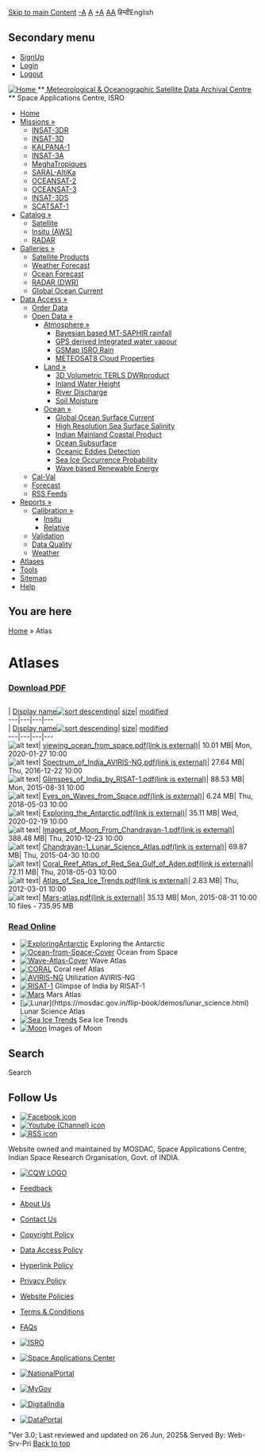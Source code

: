 [Skip to main Content](https://mosdac.gov.in/atlases?sort=asc&amp;order=size#main-content "Skip to main Content")
[-A](javascript:;) [A](javascript:;) [+A](javascript:;)
[A](javascript:drupalHighContrast.enableStyles\(\))[A](javascript:drupalHighContrast.disableStyles\(\))
हिन्दीEnglish
## Secondary menu
  * [SignUp](https://mosdac.gov.in/internal/registration)
  * [Login](https://mosdac.gov.in/internal/uops)
  * [Logout](https://mosdac.gov.in/internal/logout)

[ ![Home](https://mosdac.gov.in/sites/default/files/mosdac_small.png) ](https://mosdac.gov.in/ "Home")
**[ Meteorological & Oceanographic Satellite Data Archival Centre](https://mosdac.gov.in/ "Home") **
Space Applications Centre, ISRO 
  * [Home](https://mosdac.gov.in/)
  * [Missions »](https://mosdac.gov.in/atlases?sort=asc&amp;order=size)
    * [INSAT-3DR](https://mosdac.gov.in/insat-3dr)
    * [INSAT-3D](https://mosdac.gov.in/insat-3d)
    * [KALPANA-1](https://mosdac.gov.in/kalpana-1)
    * [INSAT-3A](https://mosdac.gov.in/insat-3a)
    * [MeghaTropiques](https://mosdac.gov.in/megha-tropiques)
    * [SARAL-AltiKa](https://mosdac.gov.in/saral-altika)
    * [OCEANSAT-2](https://mosdac.gov.in/oceansat-2)
    * [OCEANSAT-3](https://mosdac.gov.in/oceansat-3)
    * [INSAT-3DS](https://mosdac.gov.in/insat-3ds)
    * [SCATSAT-1](https://mosdac.gov.in/scatsat-1)
  * [Catalog »](https://mosdac.gov.in/atlases?sort=asc&amp;order=size)
    * [Satellite](https://mosdac.gov.in/internal/catalog-satellite)
    * [Insitu (AWS)](https://mosdac.gov.in/internal/catalog-insitu)
    * [RADAR](https://mosdac.gov.in/internal/catalog-radar)
  * [Galleries »](https://mosdac.gov.in/atlases?sort=asc&amp;order=size)
    * [Satellite Products](https://mosdac.gov.in/internal/gallery)
    * [Weather Forecast](https://mosdac.gov.in/internal/gallery/weather)
    * [Ocean Forecast](https://mosdac.gov.in/internal/gallery/ocean)
    * [RADAR (DWR)](https://mosdac.gov.in/internal/gallery/dwr)
    * [Global Ocean Current](https://mosdac.gov.in/internal/gallery/current)
  * [Data Access »](https://mosdac.gov.in/atlases?sort=asc&amp;order=size)
    * [Order Data](https://mosdac.gov.in/internal/uops)
    * [Open Data »](https://mosdac.gov.in/atlases?sort=asc&amp;order=size)
      * [Atmosphere »](https://mosdac.gov.in/atlases?sort=asc&amp;order=size)
        * [Bayesian based MT-SAPHIR rainfall](https://mosdac.gov.in/bayesian-based-mt-saphir-rainfall)
        * [GPS derived Integrated water vapour](https://mosdac.gov.in/gps-derived-integrated-water-vapour)
        * [GSMap ISRO Rain](https://mosdac.gov.in/gsmap-isro-rain)
        * [METEOSAT8 Cloud Properties](https://mosdac.gov.in/meteosat8-cloud-properties)
      * [Land »](https://mosdac.gov.in/atlases?sort=asc&amp;order=size)
        * [3D Volumetric TERLS DWRproduct](https://mosdac.gov.in/3d-volumetric-terls-dwrproduct)
        * [Inland Water Height](https://mosdac.gov.in/inland-water-height)
        * [River Discharge](https://mosdac.gov.in/river-discharge)
        * [Soil Moisture](https://mosdac.gov.in/soil-moisture-0)
      * [Ocean »](https://mosdac.gov.in/atlases?sort=asc&amp;order=size)
        * [Global Ocean Surface Current](https://mosdac.gov.in/global-ocean-surface-current)
        * [High Resolution Sea Surface Salinity](https://mosdac.gov.in/high-resolution-sea-surface-salinity)
        * [Indian Mainland Coastal Product](https://mosdac.gov.in/indian-mainland-coastal-product)
        * [Ocean Subsurface](https://mosdac.gov.in/ocean-subsurface)
        * [Oceanic Eddies Detection](https://mosdac.gov.in/oceanic-eddies-detection)
        * [Sea Ice Occurrence Probability](https://mosdac.gov.in/sea-ice-occurrence-probability)
        * [Wave based Renewable Energy](https://mosdac.gov.in/wave-based-renewable-energy)
    * [Cal-Val](https://mosdac.gov.in/internal/calval-data)
    * [Forecast](https://mosdac.gov.in/internal/forecast-menu)
    * [RSS Feeds](https://mosdac.gov.in/rss-feed "ISROCast")
  * [Reports »](https://mosdac.gov.in/atlases?sort=asc&amp;order=size)
    * [Calibration »](https://mosdac.gov.in/atlases?sort=asc&amp;order=size)
      * [Insitu](https://mosdac.gov.in/insitu)
      * [Relative](https://mosdac.gov.in/calibration-reports)
    * [Validation](https://mosdac.gov.in/validation-reports)
    * [Data Quality](https://mosdac.gov.in/data-quality)
    * [Weather](https://mosdac.gov.in/weather-reports)
  * [Atlases](https://mosdac.gov.in/atlases)
  * [Tools](https://mosdac.gov.in/tools)
  * [Sitemap](https://mosdac.gov.in/sitemap)
  * [Help](https://mosdac.gov.in/help)


## You are here
[Home](https://mosdac.gov.in/) » Atlas
# Atlases
### [Download PDF](https://mosdac.gov.in/atlases?sort=asc&amp;order=size#quickset-atlases_qt_0)
##  [](https://mosdac.gov.in/atlas)
| [Display name![sort descending](https://mosdac.gov.in/misc/arrow-desc.png)](https://mosdac.gov.in/atlases?amp%3Border=size&sort=desc&order=Display%20name "sort by Display name")| [size](https://mosdac.gov.in/atlases?amp%3Border=size&sort=asc&order=size "sort by size")| [modified](https://mosdac.gov.in/atlases?amp%3Border=size&sort=asc&order=modified "sort by modified")  
---|---|---|---  
| [Display name![sort descending](https://mosdac.gov.in/misc/arrow-desc.png)](https://mosdac.gov.in/atlases?amp%3Border=size&sort=desc&order=Display%20name "sort by Display name")| [size](https://mosdac.gov.in/atlases?amp%3Border=size&sort=asc&order=size "sort by size")| [modified](https://mosdac.gov.in/atlases?amp%3Border=size&sort=asc&order=modified "sort by modified")  
---|---|---|---  
![alt text](https://mosdac.gov.in/sites/all/modules/filebrowser/icons/application-pdf.png)| [viewing_ocean_from_space.pdf(link is external)](https://mosdac.gov.in/filebrowser/download/11)| 10.01 MB| Mon, 2020-01-27 10:00  
![alt text](https://mosdac.gov.in/sites/all/modules/filebrowser/icons/application-pdf.png)| [Spectrum_of_India_AVIRIS-NG.pdf(link is external)](https://mosdac.gov.in/filebrowser/download/10)| 27.64 MB| Thu, 2016-12-22 10:00  
![alt text](https://mosdac.gov.in/sites/all/modules/filebrowser/icons/application-pdf.png)| [Glimspes_of_India_by_RISAT-1.pdf(link is external)](https://mosdac.gov.in/filebrowser/download/9)| 88.53 MB| Mon, 2015-08-31 10:00  
![alt text](https://mosdac.gov.in/sites/all/modules/filebrowser/icons/application-pdf.png)| [Eyes_on_Waves_from_Space.pdf(link is external)](https://mosdac.gov.in/filebrowser/download/8)| 6.24 MB| Thu, 2018-05-03 10:00  
![alt text](https://mosdac.gov.in/sites/all/modules/filebrowser/icons/application-pdf.png)| [Exploring_the_Antarctic.pdf(link is external)](https://mosdac.gov.in/filebrowser/download/7)| 35.11 MB| Wed, 2020-02-19 10:00  
![alt text](https://mosdac.gov.in/sites/all/modules/filebrowser/icons/application-pdf.png)| [Images_of_Moon_From_Chandrayan-1.pdf(link is external)](https://mosdac.gov.in/filebrowser/download/6)| 388.48 MB| Thu, 2010-12-23 10:00  
![alt text](https://mosdac.gov.in/sites/all/modules/filebrowser/icons/application-pdf.png)| [Chandrayan-1_Lunar_Science_Atlas.pdf(link is external)](https://mosdac.gov.in/filebrowser/download/5)| 69.87 MB| Thu, 2015-04-30 10:00  
![alt text](https://mosdac.gov.in/sites/all/modules/filebrowser/icons/application-pdf.png)| [Coral_Reef_Atlas_of_Red_Sea_Gulf_of_Aden.pdf(link is external)](https://mosdac.gov.in/filebrowser/download/4)| 72.11 MB| Thu, 2018-05-03 10:00  
![alt text](https://mosdac.gov.in/sites/all/modules/filebrowser/icons/application-pdf.png)| [Atlas_of_Sea_Ice_Trends.pdf(link is external)](https://mosdac.gov.in/filebrowser/download/3)| 2.83 MB| Thu, 2012-03-01 10:00  
![alt text](https://mosdac.gov.in/sites/all/modules/filebrowser/icons/application-pdf.png)| [Mars-atlas.pdf(link is external)](https://mosdac.gov.in/filebrowser/download/2)| 35.13 MB| Mon, 2015-08-31 10:00  
10 files - 735.95 MB
### [Read Online](https://mosdac.gov.in/atlases?sort=asc&amp;order=size#quickset-atlases_qt_1)
  * [![ExploringAntarctic](https://mosdac.gov.in/sites/default/files/styles/atlas_thumbs_big_/public/flipdoc_covers/Exploring-Antarctic.jpg?itok=RmYU5DYp)](https://mosdac.gov.in/flip-book/demos/Antarctic.html)
Exploring the Antarctic
  * [![Ocean-from-Space-Cover](https://mosdac.gov.in/sites/default/files/styles/atlas_thumbs_big_/public/flipdoc_covers/ocean-from-space.jpg?itok=2eu_TYz0)](https://mosdac.gov.in/flip-book/demos/ocean.html)
Ocean from Space
  * [![Wave-Atlas-Cover](https://mosdac.gov.in/sites/default/files/styles/atlas_thumbs_big_/public/flipdoc_covers/wave-atlas.jpg?itok=jCC_aeos)](https://mosdac.gov.in/flip-book/demos/wave_atlas.html)
Wave Atlas
  * [![CORAL](https://mosdac.gov.in/sites/default/files/styles/atlas_thumbs_big_/public/flipdoc_covers/Coral.jpg?itok=8XwnYCkB)](https://mosdac.gov.in/flip-book/demos/coral.html)
Coral reef Atlas
  * [![AVIRIS-NG](https://mosdac.gov.in/sites/default/files/styles/atlas_thumbs_big_/public/flipdoc_covers/Aviris.jpg?itok=8ipGAU8m)](https://mosdac.gov.in/flip-book/demos/AVIRIS-NG.html)
Utilization AVIRIS-NG
  * [![RISAT-1](https://mosdac.gov.in/sites/default/files/styles/atlas_thumbs_big_/public/flipdoc_covers/RISAT-1.jpg?itok=ccAr8Z05)](https://mosdac.gov.in/flip-book/demos/risat.html)
Glimpse of India by RISAT-1
  * [![Mars](https://mosdac.gov.in/sites/default/files/styles/atlas_thumbs_big_/public/flipdoc_covers/Mars.jpg?itok=Z29GFz5a)](https://mosdac.gov.in/flip-book/demos/mars.html)
Mars Atlas
  * [![Lunar](https://mosdac.gov.in/sites/default/files/styles/atlas_thumbs_big_/public/flipdoc_covers/lunar.jpg?itok=TAwPHVX_)](https://mosdac.gov.in/flip-book/demos/lunar_science.html)
Lunar Science Atlas
  * [![Sea Ice Trends](https://mosdac.gov.in/sites/default/files/styles/atlas_thumbs_big_/public/flipdoc_covers/Sea-Ice.jpg?itok=v_pPp39W)](https://mosdac.gov.in/flip-book/demos/polar_science.html)
Sea Ice Trends
  * [![Moon](https://mosdac.gov.in/sites/default/files/styles/atlas_thumbs_big_/public/flipdoc_covers/moon.jpg?itok=Y7g8LrvB)](https://mosdac.gov.in/flip-book/demos/moon.html)
Images of Moon


## Search
Search 
## Follow Us
  * [![Facebook icon](https://mosdac.gov.in/sites/all/modules/social_media_links/libraries/elegantthemes/PNG/facebook.png)](https://www.facebook.com/mosdac.sac.isro "Facebook")
  * [![Youtube \(Channel\) icon](https://mosdac.gov.in/sites/all/modules/social_media_links/libraries/elegantthemes/PNG/youtube.png)](http://www.youtube.com/channel/UCDVkai9WIgY2ZgrlF_08Yeg "Youtube \(Channel\)")
  * [![RSS icon](https://mosdac.gov.in/sites/all/modules/social_media_links/libraries/elegantthemes/PNG/rss.png)](https://mosdac.gov.in/rss.xml "RSS")


Website owned and maintained by MOSDAC, Space Applications Centre, Indian Space Research Organisation, Govt. of INDIA.
  * [![CQW LOGO](https://mosdac.gov.in/docs/cqw_logo.gif)](https://mosdac.gov.in/docs/STQC.pdf "Quality Certificate")


  * [Feedback](https://mosdac.gov.in/mosdac-feedback)
  * [About Us](https://mosdac.gov.in/about-us)
  * [Contact Us](https://mosdac.gov.in/contact-us)
  * [Copyright Policy](https://mosdac.gov.in/copyright-policy)
  * [Data Access Policy](https://mosdac.gov.in/data-access-policy)
  * [Hyperlink Policy](https://mosdac.gov.in/hyperlink-policy)
  * [Privacy Policy](https://mosdac.gov.in/privacy-policy)
  * [Website Policies](https://mosdac.gov.in/website-policies)
  * [Terms & Conditions](https://mosdac.gov.in/terms-conditions)
  * [FAQs](https://mosdac.gov.in/faq-page)


  * [![ISRO](https://mosdac.gov.in/sites/default/files/styles/thumbnail/public/logo-transparent.png?itok=IUS20l-w)](http://www.isro.gov.in)
  * [![Space Applications Center](https://mosdac.gov.in/sites/default/files/styles/thumbnail/public/saclogo.png?itok=_Jv4AuIn)](http://www.sac.gov.in)
  * [![NationalPortal](https://mosdac.gov.in/sites/default/files/styles/thumbnail/public/india-gov_0.png?itok=yssAPH3m)](http://www.india.gov.in)
  * [![MyGov](https://mosdac.gov.in/sites/default/files/styles/thumbnail/public/mygov_0.png?itok=Po-dzdT3)](http://mygov.in/)
  * [![DigitalIndia](https://mosdac.gov.in/sites/default/files/styles/thumbnail/public/digital-india_0.png?itok=ntlP7atE)](http://www.digitalindia.gov.in/)
  * [![DataPortal](https://mosdac.gov.in/sites/default/files/styles/thumbnail/public/data-gov.png?itok=qYA78FgB)](http://data.gov.in)


"Ver 3.0; Last reviewed and updated on 26 Jun, 2025& Served By: Web-Srv-Pri
[](https://mosdac.gov.in/atlases?sort=asc&amp;order=size "Previous")[](https://mosdac.gov.in/atlases?sort=asc&amp;order=size "Next")
[](https://mosdac.gov.in/atlases?sort=asc&amp;order=size)
[](https://mosdac.gov.in/atlases?sort=asc&amp;order=size "Previous")[](https://mosdac.gov.in/atlases?sort=asc&amp;order=size "Next")
[](https://mosdac.gov.in/atlases?sort=asc&amp;order=size "Close")[](https://mosdac.gov.in/atlases?sort=asc&amp;order=size)[](https://mosdac.gov.in/atlases?sort=asc&amp;order=size)[](https://mosdac.gov.in/atlases?sort=asc&amp;order=size "Pause Slideshow")[](https://mosdac.gov.in/atlases?sort=asc&amp;order=size "Play Slideshow")
[Back to top](https://mosdac.gov.in/atlases?sort=asc&amp;order=size#top)
